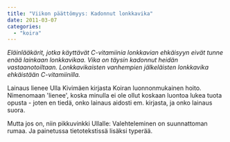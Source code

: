```yaml
---
title: "Viikon päättömyys: Kadonnut lonkkavika"
date: 2011-03-07
categories: 
  - "koira"
---
```


_Eläinlääkärit, jotka käyttävät C-vitamiinia lonkkavian ehkäisyyn eivät tunne enää lainkaan lonkkavikaa. Vika on täysin kadonnut heidän vastaanotoiltaan. Lonkkavikaisten vanhempien jälkeläisten lonkkavika ehkäistään C-vitamiinilla._

Lainaus lienee Ulla Kivimäen kirjasta Koiran luonnonmukainen hoito. Nimenomaan 'lienee', koska minulla ei ole ollut koskaan luontoa lukea tuota opusta - joten en tiedä, onko lainaus aidosti em. kirjasta, ja onko lainaus suora.

Mutta jos on, niin pikkuvinkki Ullalle: Valehteleminen on suunnattoman rumaa. Ja painetussa tietotekstissä lisäksi typerää.
